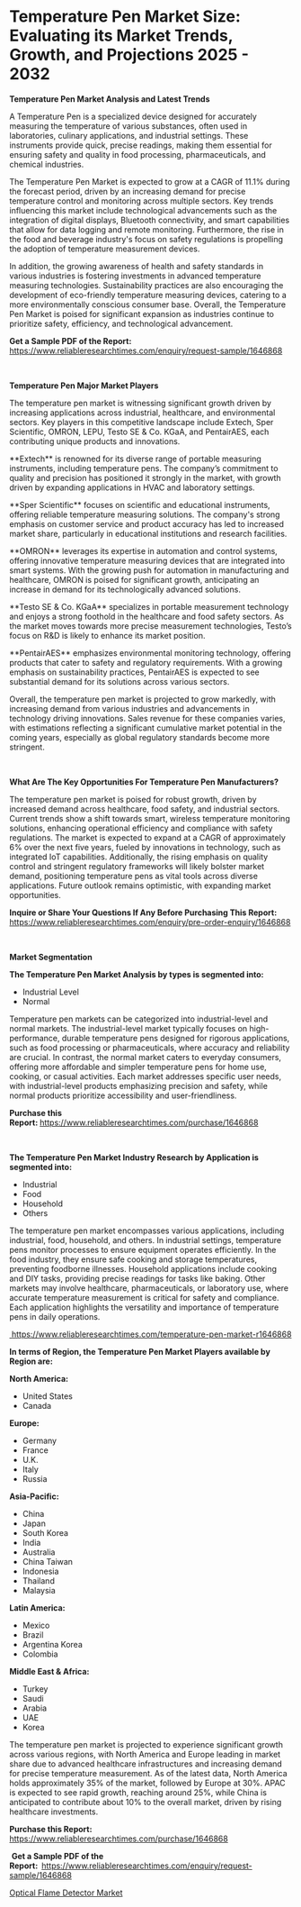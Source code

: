 <p><h1>Temperature Pen Market Size: Evaluating its Market Trends, Growth, and Projections 2025 - 2032</h1></p><p><strong>Temperature Pen Market Analysis and Latest Trends</strong></p>
<p><p>A Temperature Pen is a specialized device designed for accurately measuring the temperature of various substances, often used in laboratories, culinary applications, and industrial settings. These instruments provide quick, precise readings, making them essential for ensuring safety and quality in food processing, pharmaceuticals, and chemical industries.</p><p>The Temperature Pen Market is expected to grow at a CAGR of 11.1% during the forecast period, driven by an increasing demand for precise temperature control and monitoring across multiple sectors. Key trends influencing this market include technological advancements such as the integration of digital displays, Bluetooth connectivity, and smart capabilities that allow for data logging and remote monitoring. Furthermore, the rise in the food and beverage industry's focus on safety regulations is propelling the adoption of temperature measurement devices.</p><p>In addition, the growing awareness of health and safety standards in various industries is fostering investments in advanced temperature measuring technologies. Sustainability practices are also encouraging the development of eco-friendly temperature measuring devices, catering to a more environmentally conscious consumer base. Overall, the Temperature Pen Market is poised for significant expansion as industries continue to prioritize safety, efficiency, and technological advancement.</p></p>
<p><strong>Get a Sample PDF of the Report:&nbsp;</strong> <a href="https://www.reliableresearchtimes.com/enquiry/request-sample/1646868?utm_campaign=2135&utm_medium=2&utm_source=Github&utm_content=ia&utm_term=23022025&utm_id=temperature-pen">https://www.reliableresearchtimes.com/enquiry/request-sample/1646868</a></p>
<p>&nbsp;</p>
<p><strong>Temperature Pen Major Market Players</strong></p>
<p><p>The temperature pen market is witnessing significant growth driven by increasing applications across industrial, healthcare, and environmental sectors. Key players in this competitive landscape include Extech, Sper Scientific, OMRON, LEPU, Testo SE & Co. KGaA, and PentairAES, each contributing unique products and innovations.</p><p>**Extech** is renowned for its diverse range of portable measuring instruments, including temperature pens. The company’s commitment to quality and precision has positioned it strongly in the market, with growth driven by expanding applications in HVAC and laboratory settings. </p><p>**Sper Scientific** focuses on scientific and educational instruments, offering reliable temperature measuring solutions. The company's strong emphasis on customer service and product accuracy has led to increased market share, particularly in educational institutions and research facilities.</p><p>**OMRON** leverages its expertise in automation and control systems, offering innovative temperature measuring devices that are integrated into smart systems. With the growing push for automation in manufacturing and healthcare, OMRON is poised for significant growth, anticipating an increase in demand for its technologically advanced solutions.</p><p>**Testo SE & Co. KGaA** specializes in portable measurement technology and enjoys a strong foothold in the healthcare and food safety sectors. As the market moves towards more precise measurement technologies, Testo’s focus on R&D is likely to enhance its market position.</p><p>**PentairAES** emphasizes environmental monitoring technology, offering products that cater to safety and regulatory requirements. With a growing emphasis on sustainability practices, PentairAES is expected to see substantial demand for its solutions across various sectors.</p><p>Overall, the temperature pen market is projected to grow markedly, with increasing demand from various industries and advancements in technology driving innovations. Sales revenue for these companies varies, with estimations reflecting a significant cumulative market potential in the coming years, especially as global regulatory standards become more stringent.</p></p>
<p>&nbsp;</p>
<p><strong>What Are The Key Opportunities For Temperature Pen Manufacturers?</strong></p>
<p><p>The temperature pen market is poised for robust growth, driven by increased demand across healthcare, food safety, and industrial sectors. Current trends show a shift towards smart, wireless temperature monitoring solutions, enhancing operational efficiency and compliance with safety regulations. The market is expected to expand at a CAGR of approximately 6% over the next five years, fueled by innovations in technology, such as integrated IoT capabilities. Additionally, the rising emphasis on quality control and stringent regulatory frameworks will likely bolster market demand, positioning temperature pens as vital tools across diverse applications. Future outlook remains optimistic, with expanding market opportunities.</p></p>
<p><strong>Inquire or Share Your Questions If Any Before Purchasing This Report:</strong> <a href="https://www.reliableresearchtimes.com/enquiry/pre-order-enquiry/1646868?utm_campaign=2135&utm_medium=2&utm_source=Github&utm_content=ia&utm_term=23022025&utm_id=temperature-pen">https://www.reliableresearchtimes.com/enquiry/pre-order-enquiry/1646868</a></p>
<p>&nbsp;</p>
<p><strong>Market Segmentation</strong></p>
<p><strong>The Temperature Pen Market Analysis by types is segmented into:</strong></p>
<p><ul><li>Industrial Level</li><li>Normal</li></ul></p>
<p><p>Temperature pen markets can be categorized into industrial-level and normal markets. The industrial-level market typically focuses on high-performance, durable temperature pens designed for rigorous applications, such as food processing or pharmaceuticals, where accuracy and reliability are crucial. In contrast, the normal market caters to everyday consumers, offering more affordable and simpler temperature pens for home use, cooking, or casual activities. Each market addresses specific user needs, with industrial-level products emphasizing precision and safety, while normal products prioritize accessibility and user-friendliness.</p></p>
<p><strong>Purchase this Report:&nbsp;</strong><a href="https://www.reliableresearchtimes.com/purchase/1646868?utm_campaign=2135&utm_medium=2&utm_source=Github&utm_content=ia&utm_term=23022025&utm_id=temperature-pen">https://www.reliableresearchtimes.com/purchase/1646868</a></p>
<p>&nbsp;</p>
<p><strong>The Temperature Pen Market Industry Research by Application is segmented into:</strong></p>
<p><ul><li>Industrial</li><li>Food</li><li>Household</li><li>Others</li></ul></p>
<p><p>The temperature pen market encompasses various applications, including industrial, food, household, and others. In industrial settings, temperature pens monitor processes to ensure equipment operates efficiently. In the food industry, they ensure safe cooking and storage temperatures, preventing foodborne illnesses. Household applications include cooking and DIY tasks, providing precise readings for tasks like baking. Other markets may involve healthcare, pharmaceuticals, or laboratory use, where accurate temperature measurement is critical for safety and compliance. Each application highlights the versatility and importance of temperature pens in daily operations.</p></p>
<p><a href="https://www.reliableresearchtimes.com/temperature-pen-market-r1646868?utm_campaign=2135&utm_medium=2&utm_source=Github&utm_content=ia&utm_term=23022025&utm_id=temperature-pen">&nbsp;https://www.reliableresearchtimes.com/temperature-pen-market-r1646868</a></p>
<p><strong>In terms of Region, the Temperature Pen Market Players available by Region are:</strong></p>
<p>
    <p> <strong> North America: </strong>
        <ul>
            <li>United States</li>
            <li>Canada</li>
        </ul>
        </p> 
    <p> <strong> Europe: </strong>
        <ul>
            <li>Germany</li>
            <li>France</li>
            <li>U.K.</li>
            <li>Italy</li>
            <li>Russia</li>
        </ul>
        </p> 
    <p> <strong> Asia-Pacific: </strong>
        <ul>
            <li>China</li>
            <li>Japan</li>
            <li>South Korea</li>
            <li>India</li>
            <li>Australia</li>
            <li>China Taiwan</li>
            <li>Indonesia</li>
            <li>Thailand</li>
            <li>Malaysia</li>
        </ul>
        </p> 
    <p> <strong> Latin America: </strong>
        <ul>
            <li>Mexico</li>
            <li>Brazil</li>
            <li>Argentina Korea</li>
            <li>Colombia</li>
        </ul>
        </p> 
    <p> <strong> Middle East & Africa: </strong>
        <ul>
            <li>Turkey</li>
            <li>Saudi</li>
            <li>Arabia</li>
            <li>UAE</li>
            <li>Korea</li>
        </ul>
    </p>
    </p>
<p><p>The temperature pen market is projected to experience significant growth across various regions, with North America and Europe leading in market share due to advanced healthcare infrastructures and increasing demand for precise temperature measurement. As of the latest data, North America holds approximately 35% of the market, followed by Europe at 30%. APAC is expected to see rapid growth, reaching around 25%, while China is anticipated to contribute about 10% to the overall market, driven by rising healthcare investments.</p></p>
<p><strong>Purchase this Report: </strong><a href="https://www.reliableresearchtimes.com/purchase/1646868?utm_campaign=2135&utm_medium=2&utm_source=Github&utm_content=ia&utm_term=23022025&utm_id=temperature-pen">https://www.reliableresearchtimes.com/purchase/1646868</a></p>
<p>&nbsp;<strong>Get a Sample PDF of the Report:&nbsp;&nbsp;</strong><a href="https://www.reliableresearchtimes.com/enquiry/request-sample/1646868?utm_campaign=2135&utm_medium=2&utm_source=Github&utm_content=ia&utm_term=23022025&utm_id=temperature-pen">https://www.reliableresearchtimes.com/enquiry/request-sample/1646868</a></p>
<p><strong></strong></p>
<p><p><a href="https://github.com/AshikRahman991/Market-Research-Report-List-1/blob/main/optical-flame-detector-market.md?utm_campaign=2135&utm_medium=2&utm_source=Github&utm_content=ia&utm_term=23022025&utm_id=temperature-pen">Optical Flame Detector Market</a></p></p>